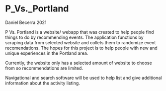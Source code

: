 # P_Vs._Portland
Daniel Becerra 2021

P Vs. Portland is a website/ webapp that was created to help people find things to do by recommending events. The application functions by scraping data from selected website and collets them to randomize event recomendations. The hopes for this project is to help people with new and unique experiences in the Portland area.

Currently, the website only has a selected amount of website to choose from so recommendations are limited.

Navigational and search software will be used to help list and give additional information about the activity listing.
